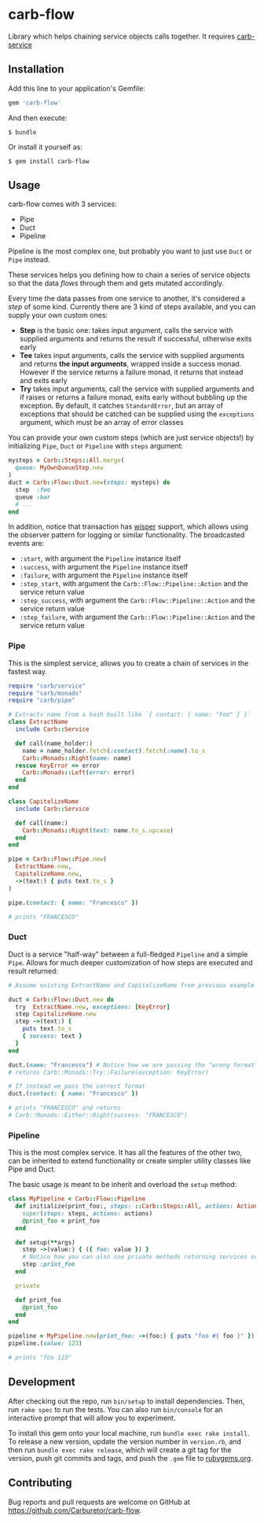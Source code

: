# carb-flow

Library which helps chaining service objects calls together. It requires
[carb-service](https://github.com/Carburetor/carb-service)

## Installation

Add this line to your application's Gemfile:

```ruby
gem 'carb-flow'
```

And then execute:

    $ bundle

Or install it yourself as:

    $ gem install carb-flow

## Usage

carb-flow comes with 3 services:

- Pipe
- Duct
- Pipeline

Pipeline is the most complex one, but probably you want to just use `Duct` or
`Pipe` instead.

These services helps you defining how to chain a series of service objects so
that the data _flows_ through them and gets mutated accordingly.

Every time the data passes from one service to another, it's considered a
_step_ of some kind. Currently there are 3 kind of steps available, and you can
supply your own custom ones:

- **Step** is the basic one: takes input argument, calls the service with
  supplied arguments and returns the result if successful, otherwise exits early
- **Tee** takes input arguments, calls the service with supplied arguments and
  returns **the input arguments**, wrapped inside a success monad. However if
  the service returns a failure monad, it returns that instead and exits early
- **Try** takes input arguments, call the service with supplied arguments and if
  raises or returns a failure monad, exits early without bubbling up the
  exception. By default, it catches `StandardError`, but an array of exceptions
  that should be catched can be supplied using the `exceptions` argument, which
  must be an array of error classes

You can provide your own custom steps (which are just service objects!) by
initializing `Pipe`, `Duct` or `Pipeline` with `steps` argument:

```ruby
mysteps = Carb::Steps::All.merge(
  queue: MyOwnQueueStep.new
)
duct = Carb::Flow::Duct.new(steps: mysteps) do
  step  :foo
  queue :bar
  # ...
end
```

In addition, notice that transaction has
[wisper](https://github.com/krisleech/wisper) support, which allows using the
observer pattern for logging or similar functionality. The broadcasted events
are:

- `:start`, with argument the `Pipeline` instance itself
- `:success`, with argument the `Pipeline` instance itself
- `:failure`, with argument the `Pipeline` instance itself
- `:step_start`, with argument the `Carb::Flow::Pipeline::Action` and the
  service return value
- `:step_success`, with argument the `Carb::Flow::Pipeline::Action` and the
  service return value
- `:step_failure`, with argument the `Carb::Flow::Pipeline::Action` and the
  service return value

### Pipe

This is the simplest service, allows you to create a chain of services in the
fastest way.

```ruby
require "carb/service"
require "carb/monads"
require "carb/pipe"

# Extracts name from a hash built like `{ contact: { name: "Foo" } }`
class ExtractName
  include Carb::Service

  def call(name_holder:)
    name = name_holder.fetch(:contact).fetch(:name).to_s
    Carb::Monads::Right(name: name)
  rescue KeyError => error
    Carb::Monads::Left(error: error)
  end
end

class CapitalizeName
  include Carb::Service

  def call(name:)
    Carb::Monads::Right(text: name.to_s.upcase)
  end
end

pipe = Carb::Flow::Pipe.new(
  ExtractName.new,
  CapitalizeName.new,
  ->(text:) { puts text.to_s }
)

pipe.(contact: { name: "Francesco" })

# prints "FRANCESCO"
```

### Duct

Duct is a service "half-way" between a full-fledged `Pipeline` and a simple
`Pipe`. Allows for much deeper customization of how steps are executed and
result returned:

```ruby
# Assume existing ExtractName and CapitalizeName from previous example

duct = Carb::Flow::Duct.new do
  try  ExtractName.new, exceptions: [KeyError]
  step CapitalizeName.new
  step ->(text:) {
    puts text.to_s
    { success: text }
  }
end

duct.(name: "Francesco") # Notice how we are passing the "wrong format"
# returns Carb::Monads::Try::Failure(exception: KeyError)

# If instead we pass the correct format
duct.(contact: { name: "Francesco" })

# prints "FRANCESCO" and returns
# Carb::Monads::Either::Right(success: "FRANCESCO")
```

### Pipeline

This is the most complex service. It has all the features of the other two, can
be inherited to extend functionality or create simpler utility classes like Pipe
and Duct.

The basic usage is meant to be inherit and overload the `setup` method:

```ruby
class MyPipeline < Carb::Flow::Pipeline
  def initialize(print_foo:, steps: ::Carb::Steps::All, actions: ActionList.new)
    super(steps: steps, actions: actions)
    @print_foo = print_foo
  end

  def setup(**args)
    step ->(value:) { ({ foo: value }) }
    # Notice how you can also use private methods returning services or lambdas
    step :print_foo
  end

  private

  def print_foo
    @print_foo
  end
end

pipeline = MyPipeline.new(print_foo: ->(foo:) { puts "foo #{ foo }" })
pipeline.(value: 123)

# prints "foo 123"
```

## Development

After checking out the repo, run `bin/setup` to install dependencies. Then, run `rake spec` to run the tests. You can also run `bin/console` for an interactive prompt that will allow you to experiment.

To install this gem onto your local machine, run `bundle exec rake install`. To release a new version, update the version number in `version.rb`, and then run `bundle exec rake release`, which will create a git tag for the version, push git commits and tags, and push the `.gem` file to [rubygems.org](https://rubygems.org).

## Contributing

Bug reports and pull requests are welcome on GitHub at https://github.com/Carburetor/carb-flow.

